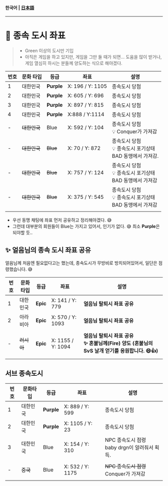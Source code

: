 #### 한국어 | [日本語](従属都市_座標_jp.md)
---

# 🏰 종속 도시 좌표 

> * Green 이상의 도시만 기입
> * 아직은 게임을 하고 있지만, 게임을 그만 둘 때가 되면... 도움을 많이 받거나, 게임 열심히 하시는 분들께 양도하는 식으로 해야겠다. 

| 번호 | 문화 타입    | 등급       | 좌표             | 설명                                                         |
| ---- | ------------ | ---------- | ---------------- | ------------------------------------------------------------ |
| 1    | 대한민국     | **Purple** | X: 196 / Y: 1105 | 종속도시 당첨                                                |
| 2    | 대한민국     | **Purple** | X: 605 / Y: 696  | 종속도시 당첨                                                |
| 3    | 대한민국     | **Purple** | X: 897 / Y: 815  | 종속도시 당첨                                                |
| 4    | 대한민국     | **Purple** | X:888 / Y:1114   | 종속도시 당첨                                                |
| -    | ~~대한민국~~ | Blue       | X: 592 / Y: 104  | 종속도시 당첨<br />💡 Conquer가 가져감                        |
| -    | ~~대한민국~~ | ~~Blue~~   | X: 70 / Y: 872   | 종속도시 당첨<br />💡 종속도시 포기상태<br />BAD 동맹에서 가져감. |
| -    | ~~대한민국~~ | ~~Blue~~   | X: 757 / Y: 124  | 종속도시 당첨<br />💡 종속도시 포기상태<br />BAD 동맹에서 가져감 |
| -    | ~~대한민국~~ | ~~Blue~~   | X: 375 / Y: 545  | 종속도시 당첨<br />💡 종속도시 포기상태<br />BAD 동맹에서 가져감 |
|      |              |            |                  |                                                              |

* 우선 동맹 채팅에 좌표 먼저 공유하고 정리해야겠다. 😅
* 그런데 대부분의 회원들이 Blue는 가지고 있어서, 인기가 없다. 😅 최소 **Purple**은 되야할 듯..



## ✨ 얼음님의 종속 도시 좌표 공유

얼음님께 처음엔 필요없다고는 했는데, 종속도시가 무방비로 방치되어있어서,  일단은 점령했습니다. 😅

| 번호 | 문화타입   | 등급     | 좌표              | 설명                                                         |
| ---- | ---------- | -------- | ----------------- | ------------------------------------------------------------ |
| 1    | 대한민국   | **Epic** | X: 141 / Y: 779   | **얼음님 탈퇴시 좌표 공유**                                  |
| 2    | 아라비아   | **Epic** | X: 570 / Y: 1093  | **얼음님 탈퇴시 좌표 공유**                                  |
|      |            |          |                   |                                                              |
| -    | ~~러시아~~ | **Epic** | X: 1155 / Y: 1094 | **얼음님 탈퇴시 좌표 공유**<br />**✨ 혼불님께(Fire) 양도** **(혼불님의 SvS 날개 얻기를 응원합니다. 😄👍)** |
|      |            |          |                   |                                                              |





## 서브 종속도시

| 번호 | 문화타입 | 등급       | 좌표             | 설명                                               |
| ---- | -------- | ---------- | ---------------- | -------------------------------------------------- |
| 1    | 대한민국 | **Purple** | X: 889 / Y: 599  | 종속도시 당첨                                      |
| 2    | 대한민국 | **Purple** | X: 1105 / Y: 23  | 종속도시 당첨                                      |
| 3    | 대한민국 | Blue       | X: 154 / Y: 310  | NPC 종속도시 점령 <br />baby drgn이 알려줘서 획득. |
|      |          |            |                  |                                                    |
| -    | ~~중국~~ | Blue       | X: 532 / Y: 1175 | ~~NPC 종속도시 점령~~<br />Conquer가 가져감        |
|      |          |            |                  |                                                    |


